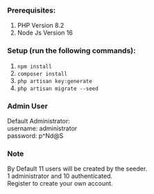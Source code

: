 ### Prerequisites:
1. PHP Version 8.2
2. Node Js Version 16

### Setup (run the following commands):
1. `npm install`
2. `composer install`
3. `php artisan key:generate`
4. `php artisan migrate --seed`

### Admin User
Default Administrator:  
username: administrator  
password: p^Nd@S

### Note
By Default 11 users will be created by the seeder.  
1 administrator and 10 authenticated.  
Register to create your own account.
